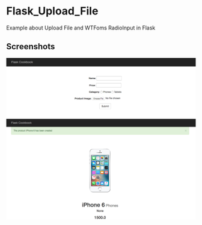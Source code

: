 # Flask_Upload_File
Example about Upload File and WTFoms RadioInput in Flask
## Screenshots
![alt tag](https://github.com/welserjr/Flask_Upload_File/blob/master/image.png)
![alt tag](https://github.com/welserjr/Flask_Upload_File/blob/master/image2.png)